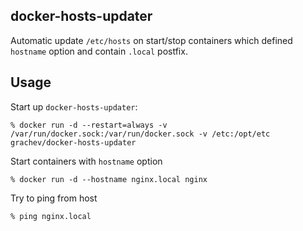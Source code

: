 docker-hosts-updater
----------

Automatic update `/etc/hosts` on start/stop containers which defined `hostname` option and contain `.local` postfix.

Usage
-----

Start up `docker-hosts-updater`:

    % docker run -d --restart=always -v /var/run/docker.sock:/var/run/docker.sock -v /etc:/opt/etc grachev/docker-hosts-updater
    
Start containers with `hostname` option

    % docker run -d --hostname nginx.local nginx
      
Try to ping from host

    % ping nginx.local
